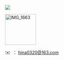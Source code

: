 ![](https://komarev.com/ghpvc/?username=Cedrus-P&label=PROFILE+VIEWS)

<img src="https://github.com/Cedrus-P/Cedrus-P/assets/80530649/21844248-d852-4d23-8f85-a30423be3bb4" alt="IMG_1663" style="width: 100px;" />

✉️ &nbsp;： hina0320@163.com

